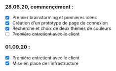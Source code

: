 
### 28.08.20, commençement :

- [x] Premier brainstorming et premières idées
- [x] Création d'un prototype de page de connexion
- [x] Recherche et choix de deux thèmes de couleurs
- [ ] ~~Première entretient avec le client~~

### 01.09.20 :
- [x] Première entretient avec le client
- [x] Mise en place de l'infrastructure
